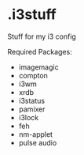 # .i3stuff

Stuff for my i3 config

Required Packages:
<ul>
<li>imagemagic
<li>compton
<li>i3wm
<li>xrdb
<li>i3status
<li>pamixer
<li>i3lock
<li>feh
<li>nm-applet
<li>pulse audio
</ul>
